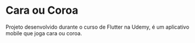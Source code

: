 # Cara ou Coroa
Projeto desenvolvido durante  o curso de Flutter na Udemy, é um aplicativo mobile que joga cara ou coroa.

